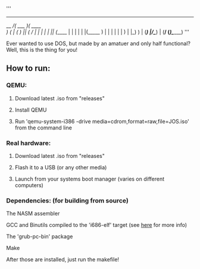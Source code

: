 '''
_________ _______  _______ 
\__    _/(  ___  )(  ____ \
   )  (  | (   ) || (    \/
   |  |  | |   | || (_____ 
   |  |  | |   | |(_____  )
   |  |  | |   | |      ) |
|\_)  )  | (___) |/\____) |
(____/   (_______)\_______)
'''
                           

Ever wanted to use DOS, but made by an amatuer and only half functional?
Well, this is the thing for you!

## How to run:
### QEMU:
1. Download latest .iso from "releases"

2. Install QEMU

3. Run 'qemu-system-i386 -drive media=cdrom,format=raw,file=JOS.iso' from the command line

### Real hardware:
1. Download latest .iso from "releases"

2. Flash it to a USB (or any other media)

3. Launch from your systems boot manager (varies on different computers)

### Dependencies: (for building from source)
The NASM assembler

GCC and Binutils compiled to the 'i686-elf' target (see [here](https://wiki.osdev.org/GCC_Cross-Compiler) for more info)

The 'grub-pc-bin' package

Make

After those are installed, just run the makefile!
